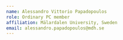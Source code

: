 ```yaml
---
name: Alessandro Vittorio Papadopoulos 
role: Ordinary PC member 
affiliation: Mälardalen University, Sweden
email: alessandro.papadopoulos@mdh.se 
---
```

